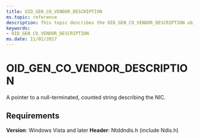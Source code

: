 ```yaml
---
title: OID_GEN_CO_VENDOR_DESCRIPTION
ms.topic: reference
description: This topic describes the OID_GEN_CO_VENDOR_DESCRIPTION object identifier (OID).
keywords:
- OID_GEN_CO_VENDOR_DESCRIPTION
ms.date: 11/02/2017
---
```


# OID_GEN_CO_VENDOR_DESCRIPTION

A pointer to a null-terminated, counted string describing the NIC.

## Requirements

**Version**: Windows Vista and later
**Header**: Ntddndis.h (include Ndis.h)

